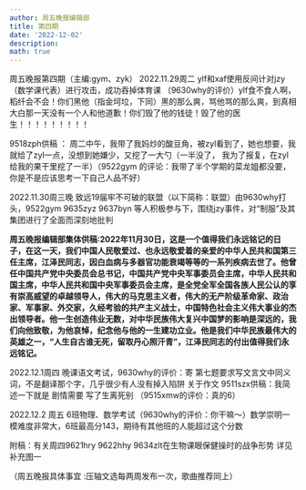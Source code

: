 ```yaml
---
author: 周五晚报编辑部
title: 第四期
date: '2022-12-02'
description: 
math: true
---
```

周五晚报第四期（主编:gym、zyk）
2022.11.29周二
ylf和xaf使用反间计对jzy（数学课代表）进行攻击，成功吞掉体育课
（9630why的评价）ylf食不食人啊，稻纤会不会！你们黑他（指金坷垃，下同）黑的那么爽，骂他骂的那么爽，到真相大白那一天没有一个人和他道歉！你们毁了他的钱徒！毁了他的医生！！！！！！！！！

9518zph供稿 ： 周二中午，我带了我妈炒的酸豆角，被zyl看到了，她也想要，我就给了zyl一点，没想到她嫌少，又挖了一大勺（一半没了， 我为了报复，在zyl给我的果干里挖了一半）（9522gym 的评论：我带了半个学期的菜龙姐都没要，你是不是应该思考一下自己人品不好）

2022.11.30周三晚
致远19届牢不可破的联盟（以下简称：联盟）由9630why打头，9522gym 9635zyz 9637byn 等人积极参与下，围绕jzy事件，对“制服”及其集团进行了全面而深刻地批判


**周五晚报编辑部集体供稿:2022年11月30日，这是一个值得我们永远铭记的日子，在这一天，我们中国人民敬爱过、也永远敬爱着的亲爱的中华人民共和国第三任主席，江泽民同志，因白血病与多器官功能衰竭等等的一系列疾病去世了。他曾任中国共产党中央委员会总书记，中国共产党中央军事委员会主席，中华人民共和国主席，中华人民共和国中央军事委员会主席，是全党全军全国各族人民公认的享有崇高威望的卓越领导人，伟大的马克思主义者，伟大的无产阶级革命家、政治家、军事家、外交家，久经考验的共产主义战士，中国特色社会主义伟大事业的杰出领导者。他一生创造伟业无数，对中华民族伟大复兴中国梦的影响是深远的，我们向他致敬，为他哀悼，纪念他与他的一生建功立业。他是我们中华民族最伟大的英雄之一，“人生自古谁无死，留取丹心照汗青”，江泽民同志的付出值得我们永远铭记。**


2022.12.1周四
晚课语文考试，9630why的评价：寄 
第七题要求写文言文中同义词，不是翻译那个字，几乎很少有人没有掉入陷阱
关于作文 9511szx供稿：我简述一下就是 剧情需要 写了生离死别 （9515xmw的评价：真的6）

2022.12.2 周五
6班物理、数学考试（9630why的评价：你干嘛～）数学崇明一模难度非常大，6班最高分143，期待有其他班的人能超过这个分数

附稿：有关周四9621hry 9622hhy 9634zlt在生物课眼保健操时的战争形势 详见补充图一

（周五晚报具体事宜 :压轴文选每两周发布一次，歌曲推荐同上）